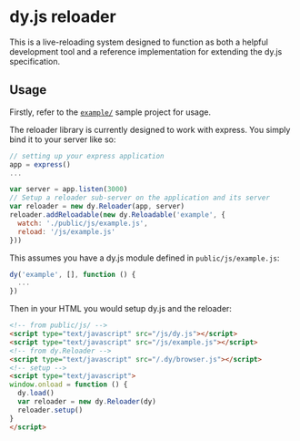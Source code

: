 
# dy.js reloader

This is a live-reloading system designed to function as both a helpful development tool and a reference implementation for extending the dy.js specification.

## Usage

Firstly, refer to the [`example/`](../../example) sample project for usage.

The reloader library is currently designed to work with express. You simply bind it to your server like so:

```js
// setting up your express application
app = express()
...

var server = app.listen(3000)
// Setup a reloader sub-server on the application and its server
var reloader = new dy.Reloader(app, server)
reloader.addReloadable(new dy.Reloadable('example', {
  watch: './public/js/example.js',
  reload: '/js/example.js'
}))
```

This assumes you have a dy.js module defined in `public/js/example.js`:

```js
dy('example', [], function () {
  ...
})
```

Then in your HTML you would setup dy.js and the reloader:

```html
<!-- from public/js/ -->
<script type="text/javascript" src="/js/dy.js"></script>
<script type="text/javascript" src="/js/example.js"></script>
<!-- from dy.Reloader -->
<script type="text/javascript" src="/.dy/browser.js"></script>
<!-- setup -->
<script type="text/javascript">
window.onload = function () {
  dy.load()
  var reloader = new dy.Reloader(dy)
  reloader.setup()
}
</script>
```
